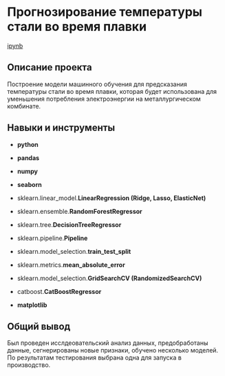 # Прогнозирование температуры стали во время плавки

[ipynb](https://github.com/AleksanderKholodov/YandexPracticumProjects/tree/main/16%20steel%20temperature%20prediction)

## Описание проекта

Построение модели машинного обучения для предсказания температуры стали во время плавки, которая будет использована для уменьшения потребления электроэнергии на металлургическом комбинате.


## Навыки и инструменты

- **python**
- **pandas**
- **numpy**
- **seaborn**

- sklearn.linear_model.**LinearRegression (Ridge, Lasso, ElasticNet)**
- sklearn.ensemble.**RandomForestRegressor**
- sklearn.tree.**DecisionTreeRegressor**
- sklearn.pipeline.**Pipeline**
- sklearn.model_selection.**train_test_split**
- sklearn.metrics.**mean_absolute_error**
- sklearn.model_selection.**GridSearchCV (RandomizedSearchCV)**
- catboost.**CatBoostRegressor**
- **matplotlib**

## Общий вывод

Был проведен исслдеовательский анализ данных, предобработаны данные, сегнерированы новые признаки, обучено несколько моделей.
По результатам тестирования выбрана одна для запуска в производство.

